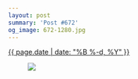 ```yaml
---
layout: post
summary: 'Post #672'
og_image: 672-1280.jpg
---
```


<p>
 <time>
  <a href="/672">
   {{ page.date | date: "%B %-d, %Y" }}
  </a>
 </time>
 <a href="/672">
  <figure data-taken="8/21/2017">
   <img sizes="(min-width: 700px) 50vw, calc(100vw - 2rem)" src="{{ site.assets_url }}/672-640.jpg" srcset="{{ site.assets_url }}/672-320.jpg 320w, {{ site.assets_url }}/672-640.jpg 640w, {{ site.assets_url }}/672-960.jpg 960w, {{ site.assets_url }}/672-1280.jpg 1280w"/>
  </figure>
 </a>
</p>
